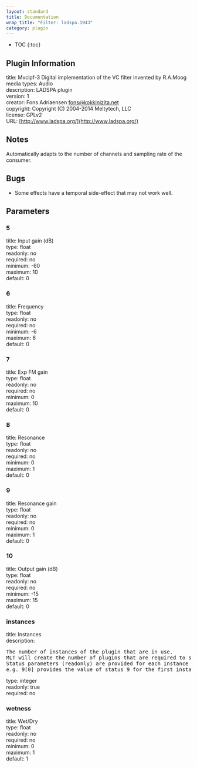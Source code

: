```yaml
---
layout: standard
title: Documentation
wrap_title: "Filter: ladspa.1943"
category: plugin
---
```

* TOC
{:toc}

## Plugin Information

title: Mvclpf-3   Digital implementation of the VC filter invented by R.A.Moog  
media types:
Audio  
description: LADSPA plugin  
version: 1  
creator: Fons Adriaensen <fons@kokkinizita.net>  
copyright: Copyright (C) 2004-2014 Meltytech, LLC  
license: GPLv2  
URL: [http://www.ladspa.org/](http://www.ladspa.org/)  

## Notes

Automatically adapts to the number of channels and sampling rate of the consumer.

## Bugs

* Some effects have a temporal side-effect that may not work well.


## Parameters

### 5

title: Input gain (dB)    
type: float  
readonly: no  
required: no  
minimum: -60  
maximum: 10  
default: 0  

### 6

title: Frequency    
type: float  
readonly: no  
required: no  
minimum: -6  
maximum: 6  
default: 0  

### 7

title: Exp FM gain    
type: float  
readonly: no  
required: no  
minimum: 0  
maximum: 10  
default: 0  

### 8

title: Resonance    
type: float  
readonly: no  
required: no  
minimum: 0  
maximum: 1  
default: 0  

### 9

title: Resonance gain    
type: float  
readonly: no  
required: no  
minimum: 0  
maximum: 1  
default: 0  

### 10

title: Output gain (dB)    
type: float  
readonly: no  
required: no  
minimum: -15  
maximum: 15  
default: 0  

### instances

title: Instances    
description:
<pre>
The number of instances of the plugin that are in use.
MLT will create the number of plugins that are required to support the number of audio channels.
Status parameters (readonly) are provided for each instance and are accessed by specifying the instance number after the identifier (starting at zero).
e.g. 9[0] provides the value of status 9 for the first instance.
</pre>
type: integer  
readonly: true  
required: no  

### wetness

title: Wet/Dry    
type: float  
readonly: no  
required: no  
minimum: 0  
maximum: 1  
default: 1  

